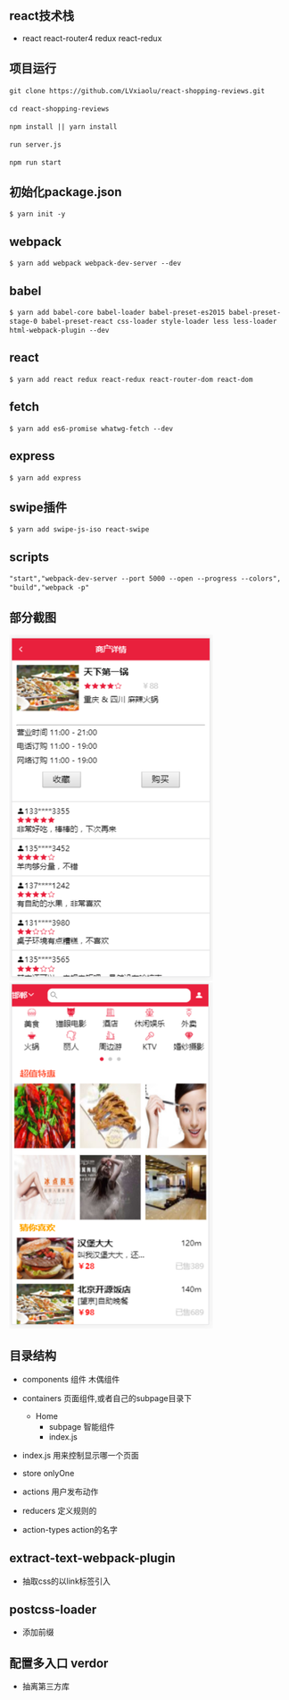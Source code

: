 ## react技术栈
- react react-router4 redux react-redux
## 项目运行
```
git clone https://github.com/LVxiaolu/react-shopping-reviews.git  

cd react-shopping-reviews

npm install || yarn install

run server.js

npm run start
```

## 初始化package.json
```
$ yarn init -y
```
## webpack
```
$ yarn add webpack webpack-dev-server --dev
```
## babel
```
$ yarn add babel-core babel-loader babel-preset-es2015 babel-preset-stage-0 babel-preset-react css-loader style-loader less less-loader html-webpack-plugin --dev
```
## react
```
$ yarn add react redux react-redux react-router-dom react-dom
```
## fetch
```
$ yarn add es6-promise whatwg-fetch --dev
```
## express
```
$ yarn add express
```

## swipe插件
```
$ yarn add swipe-js-iso react-swipe
```
## scripts
```
"start","webpack-dev-server --port 5000 --open --progress --colors",
"build","webpack -p"
```
## 部分截图

<img src="https://github.com/LVxiaolu/react-shopping-reviews/blob/master/screenshots/detail.png" width="365" height="619"/> <img src="https://github.com/LVxiaolu/react-shopping-reviews/blob/master/screenshots/home.png" width="365" height="619"/>

## 目录结构
- components 组件 木偶组件
- containers 页面组件,或者自己的subpage目录下
    - Home
        - subpage 智能组件
        - index.js
- index.js 用来控制显示哪一个页面

- store onlyOne
- actions 用户发布动作
- reducers 定义规则的
- action-types action的名字


## extract-text-webpack-plugin
- 抽取css的以link标签引入

## postcss-loader
- 添加前缀

## 配置多入口 verdor
- 抽离第三方库